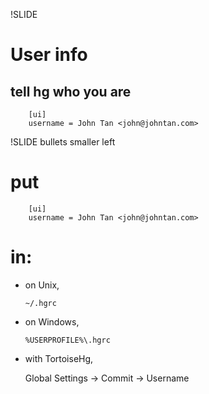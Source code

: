 !SLIDE

# User info #

## tell hg who you are ##

		[ui]
		username = John Tan <john@johntan.com>

!SLIDE bullets smaller left

# put

		[ui]
		username = John Tan <john@johntan.com>

# in:

- on Unix,

  `~/.hgrc`

- on Windows,

  `%USERPROFILE%\.hgrc`

- with TortoiseHg,

  Global Settings -> Commit -> Username

